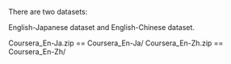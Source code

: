 There are two datasets:

English-Japanese dataset and English-Chinese dataset.

Coursera_En-Ja.zip == Coursera_En-Ja/
Coursera_En-Zh.zip == Coursera_En-Zh/

